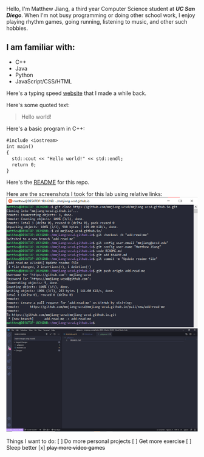 Hello, I'm Matthew Jiang, a third year Computer Science student at ***UC San Diego***. When I'm not busy programming or doing other school work, I enjoy playing rhythm games, going running, listening to music, and other such hobbies.

## I am familiar with:
- C++
- Java
- Python
- JavaScript/CSS/HTML

Here's a typing speed [website](https://matthewmjiang.github.io/keymasher/) that I made a while back.

Here's some quoted text:
> Hello world!

Here's a basic program in C++:
```
#include <iostream>
int main()
{
  std::cout << "Hello world!" << std::endl;
  return 0;
}
```

Here's the [README](README.md) for this repo.


Here are the screenshots I took for this lab using relative links:
![git by using command line](/screenshots/git-command-line.png)
![git by using VSCode](/screenshots/git-vscode.png)

Things I want to do:
[ ] Do more personal projects
[ ] Get more exercise
[ ] Sleep better
[x] ~~play more video games~~


